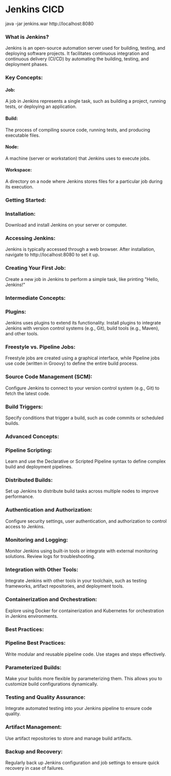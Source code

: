 # Jenkins CICD

java -jar jenkins.war
http://localhost:8080


<h3>What is Jenkins?</h3>

Jenkins is an open-source automation server used for building, testing, and deploying software projects.
It facilitates continuous integration and continuous delivery (CI/CD) by automating the building, testing, and deployment phases.

<h3>Key Concepts:</h3>

<h4>Job:</h4> A job in Jenkins represents a single task, such as building a project, running tests, or deploying an application.
<h4>Build:</h4> The process of compiling source code, running tests, and producing executable files.
<h4>Node:</h4> A machine (server or workstation) that Jenkins uses to execute jobs.
<h4>Workspace:</h4> A directory on a node where Jenkins stores files for a particular job during its execution.

<h3>Getting Started:</h3>

<h3>Installation:</h3>
Download and install Jenkins on your server or computer.

<h3>Accessing Jenkins:</h3>
Jenkins is typically accessed through a web browser. 
After installation, navigate to http://localhost:8080 to set it up.

<h3>Creating Your First Job:</h3>
Create a new job in Jenkins to perform a simple task, like printing "Hello, Jenkins!"

<h3>Intermediate Concepts:</h3>

<h3>Plugins:</h3>
Jenkins uses plugins to extend its functionality. Install plugins to integrate Jenkins with version control systems (e.g., Git), build tools (e.g., Maven), and other tools.

<h3>Freestyle vs. Pipeline Jobs:</h3>
Freestyle jobs are created using a graphical interface, while Pipeline jobs use code (written in Groovy) to define the entire build process.

<h3>Source Code Management (SCM):</h3>
Configure Jenkins to connect to your version control system (e.g., Git) to fetch the latest code.

<h3>Build Triggers:</h3>
Specify conditions that trigger a build, such as code commits or scheduled builds.

<h3>Advanced Concepts:</h3>

<h3>Pipeline Scripting:</h3>
Learn and use the Declarative or Scripted Pipeline syntax to define complex build and deployment pipelines.

<h3>Distributed Builds:</h3>
Set up Jenkins to distribute build tasks across multiple nodes to improve performance.

<h3>Authentication and Authorization:</h3>
Configure security settings, user authentication, and authorization to control access to Jenkins.

<h3>Monitoring and Logging:</h3>
Monitor Jenkins using built-in tools or integrate with external monitoring solutions. Review logs for troubleshooting.

<h3>Integration with Other Tools:</h3>
Integrate Jenkins with other tools in your toolchain, such as testing frameworks, artifact repositories, and deployment tools.

<h3>Containerization and Orchestration:</h3>
Explore using Docker for containerization and Kubernetes for orchestration in Jenkins environments.

<h3>Best Practices:</h3>

<h3>Pipeline Best Practices:</h3>
Write modular and reusable pipeline code. Use stages and steps effectively.

<h3>Parameterized Builds:</h3>
Make your builds more flexible by parameterizing them. This allows you to customize build configurations dynamically.

<h3>Testing and Quality Assurance:</h3>
Integrate automated testing into your Jenkins pipeline to ensure code quality.

<h3>Artifact Management:</h3>
Use artifact repositories to store and manage build artifacts.

<h3>Backup and Recovery:</h3>
Regularly back up Jenkins configuration and job settings to ensure quick recovery in case of failures.
